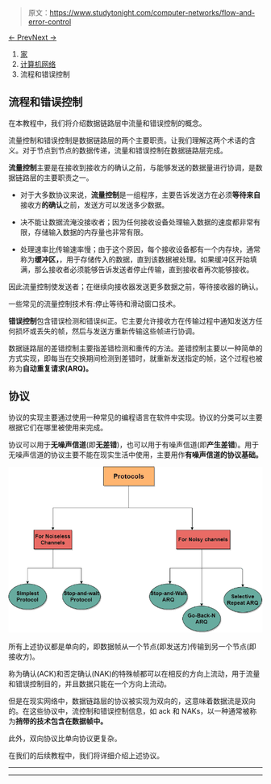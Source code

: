 > 原文：<https://www.studytonight.com/computer-networks/flow-and-error-control>

[← Prev](/computer-networks/data-link-control "Data Link Control")[Next →](/computer-networks/simplest-protocol "Simplest Protocol")

<nav aria-label="breadcrumb">

1.  [家](/)
2.  [计算机网络](/computer-networks)
3.  流程和错误控制

</nav>

<article>

# 流程和错误控制

在本教程中，我们将介绍数据链路层中流量和错误控制的概念。

流量控制和错误控制是数据链路层的两个主要职责。让我们理解这两个术语的含义。对于节点到节点的数据传递，流量和错误控制在数据链路层完成。

**流量控制**主要是在接收到接收方的确认之前，与能够发送的数据量进行协调，是数据链路层的主要职责之一。

*   对于大多数协议来说，**流量控制**是一组程序，主要告诉发送方在必须**等待来自**接收方**的确认**之前，发送方可以发送多少数据。

*   决不能让数据流淹没接收者；因为任何接收设备处理输入数据的速度都非常有限，存储输入数据的内存量也非常有限。

*   处理速率比传输速率慢；由于这个原因，每个接收设备都有一个内存块，通常称为**缓冲区，**，用于存储传入的数据，直到该数据被处理。如果缓冲区开始填满，那么接收者必须能够告诉发送者停止传输，直到接收者再次能够接收。

因此流量控制使发送者；在继续向接收器发送更多数据之前，等待接收器的确认。

一些常见的流量控制技术有:停止等待和滑动窗口技术。

**错误控制**包含错误检测和错误纠正。它主要允许接收方在传输过程中通知发送方任何损坏或丢失的帧，然后与发送方重新传输这些帧进行协调。

数据链路层的差错控制主要指差错检测和重传的方法。差错控制主要以一种简单的方式实现，即每当在交换期间检测到差错时，就重新发送指定的帧，这个过程也被称为**自动重复请求(ARQ)。**

## 协议

协议的实现主要通过使用一种常见的编程语言在软件中实现。协议的分类可以主要根据它们在哪里被使用来完成。

协议可以用于**无噪声信道**(即**无差错**)，也可以用于有噪声信道(即**产生差错**)。用于无噪声信道的协议主要不能在现实生活中使用，主要用作**有噪声信道的协议基础。**

**![](img/f606de561d1d80d1fdf2e5636614b67c.png)**

所有上述协议都是单向的，即数据帧从一个节点(即发送方)传输到另一个节点(即接收方)。

称为确认(ACK)和否定确认(NAK)的特殊帧都可以在相反的方向上流动，用于流量和错误控制目的，并且数据只能在一个方向上流动。

但是在现实网络中，数据链路层的协议被实现为双向的，这意味着数据流是双向的。在这些协议中，流控制和错误控制信息，如 ack 和 NAKs，以一种通常被称为**捎带的技术包含在数据帧中。**

此外，双向协议比单向协议更复杂。

在我们的后续教程中，我们将详细介绍上述协议。

</article>

* * *

* * *